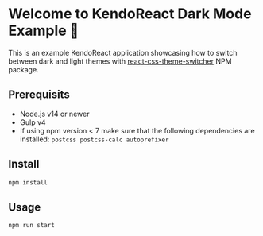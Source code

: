 # Welcome to KendoReact Dark Mode Example 👋

This is an example KendoReact application showcasing how to switch between dark and light themes with [react-css-theme-switcher](https://github.com/JoseRFelix/react-css-theme-switcher) NPM package.

## Prerequisits
- Node.js v14 or newer
- Gulp v4
- If using npm version < 7 make sure that the following dependencies are installed: `postcss postcss-calc autoprefixer`

## Install

```sh
npm install
```

## Usage

```sh
npm run start
```
